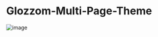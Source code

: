 # Glozzom-Multi-Page-Theme

![image](https://user-images.githubusercontent.com/22200025/124300845-47541180-db5f-11eb-8df5-e49eed74fe8b.png)
